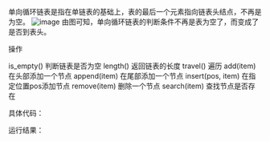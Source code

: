 单向循环链表是指在单链表的基础上，表的最后一个元素指向链表头结点，不再是为空。
![image](https://github.com/user-attachments/assets/d89986a5-36f5-4cd9-a0ac-41ea59c6c2b6)
由图可知，单向循环链表的判断条件不再是表为空了，而变成了是否到表头。

操作

is_empty() 判断链表是否为空
length() 返回链表的长度
travel() 遍历
add(item) 在头部添加一个节点
append(item) 在尾部添加一个节点
insert(pos, item) 在指定位置pos添加节点
remove(item) 删除一个节点
search(item) 查找节点是否存在

具体代码：


运行结果：

